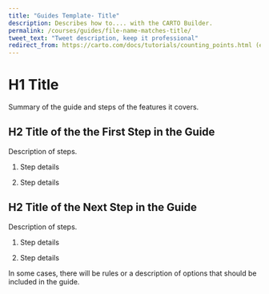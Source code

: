 ```yaml
---
title: "Guides Template- Title"
description: Describes how to.... with the CARTO Builder.
permalink: /courses/guides/file-name-matches-title/
tweet_text: "Tweet description, keep it professional"
redirect_from: https://carto.com/docs/tutorials/counting_points.html (example of redirect, if rewriting a legacy Editor Tutorial)
---
```


# H1 Title

Summary of the guide and steps of the features it covers.

## H2 Title of the the First Step in the Guide

Description of steps.

1. Step details

2. Step details

## H2 Title of the Next Step in the Guide

Description of steps.

1. Step details

2. Step details

In some cases, there will be rules or a description of options that should be included in the guide.